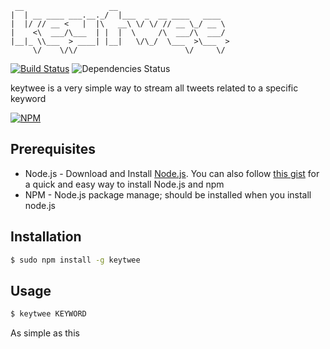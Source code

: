 ```
 __                   __                         
|  | __ ____ ___.__._/  |___  _  __ ____   ____  
|  |/ // __ <   |  |\   __\ \/ \/ // __ \_/ __ \ 
|    <\  ___/\___  | |  |  \     /\  ___/\  ___/ 
|__|_ \\___  > ____| |__|   \/\_/  \___  >\___  >
     \/    \/\/                        \/     \/ 
```
[![Build Status](https://travis-ci.org/theyaserfox/keytwee.svg)](https://travis-ci.org/theyaserfox/keytwee)
![Dependencies Status](https://david-dm.org/theyaserfox/keytwee.png)

keytwee is a very simple way to stream all tweets related to a specific keyword

[![NPM](https://nodei.co/npm/keytwee.png?downloads=true&stars=true)](https://nodei.co/npm/keytwee/)

Prerequisites
--------
  - Node.js - Download and Install [Node.js](http://www.nodejs.org/download/). You can also follow [this gist](https://gist.github.com/isaacs/579814) for a quick and easy way to install Node.js and npm
  - NPM - Node.js package manage; should be installed when you install node.js

Installation
--------
```bash
$ sudo npm install -g keytwee
```

Usage
--------
```bash
$ keytwee KEYWORD
```

As simple as this

